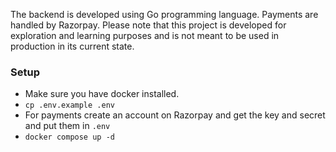 The backend is developed using Go programming language. Payments are handled by Razorpay. Please note that this project is developed for exploration and learning purposes and is not meant to be used in production in its current state.

### Setup
- Make sure you have docker installed.
- ```cp .env.example .env```
- For payments create an account on Razorpay and get the key and secret and put them in `.env`
- ```docker compose up -d```
